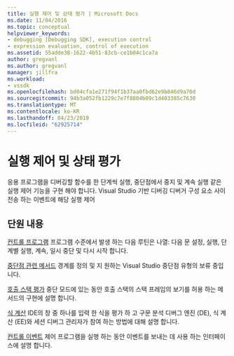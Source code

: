 ```yaml
---
title: 실행 제어 및 상태 평가 | Microsoft Docs
ms.date: 11/04/2016
ms.topic: conceptual
helpviewer_keywords:
- debugging [Debugging SDK], execution control
- expression evaluation, control of execution
ms.assetid: 55adde38-1622-4b51-83cb-ce1b04c1ca7a
author: gregvanl
ms.author: gregvanl
manager: jillfra
ms.workload:
- vssdk
ms.openlocfilehash: bd04cfa1e271f94f1b37aa0fbd62e9b846d9a70d
ms.sourcegitcommit: 94b3a052fb1229c7e7f8804b09c1d403385c7630
ms.translationtype: MT
ms.contentlocale: ko-KR
ms.lasthandoff: 04/23/2019
ms.locfileid: "62925714"
---
```

# <a name="execution-control-and-state-evaluation"></a>실행 제어 및 상태 평가
응용 프로그램을 디버깅할 함수를 한 단계씩 실행, 중단점에서 중지 및 계속 실행 같은 실행 제어 기능을 구현 해야 합니다. Visual Studio 기반 디버깅 디버거 구성 요소 사이 전송 하는 이벤트에 해당 실행 제어

## <a name="in-this-section"></a>단원 내용
 [컨트롤 프로그램](../../extensibility/debugger/program-control.md) 프로그램 수준에서 발생 하는 다음 루틴은 나열: 다음 문 설정, 실행, 단계별 실행, 계속, 일시 중단 및 다시 시작 합니다.

 [중단점 관련 메서드](../../extensibility/debugger/breakpoint-related-methods.md) 경계를 정의 및 지 원하는 Visual Studio 중단점 유형의 보류 중입니다.

 [호출 스택 평가](../../extensibility/debugger/call-stack-evaluation.md) 중단 모드에 있는 동안 호출 스택의 스택 프레임의 보기를 허용 하는 메서드의 구현에 설명 합니다.

 [식 계산](../../extensibility/debugger/expression-evaluation-visual-studio-debugging-sdk.md) IDE의 창 중 하나를 입력 한 식을 평가 하 고 구문 분석 디버그 엔진 (DE), 식 계산 (EE)와 세션 디버그 관리자가 참여 하는 방법에 대해 설명 합니다.

 [컨트롤 이벤트](../../extensibility/debugger/control-events.md) 제어 프로그램을 실행 하는 동안 이벤트를 보내는 데 사용 하는 인터페이스에 설명 합니다.